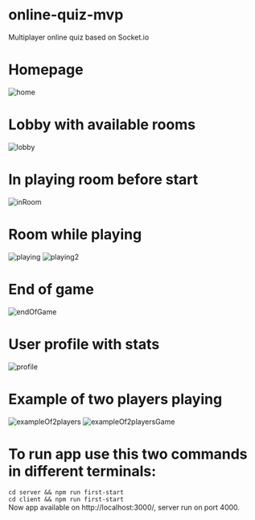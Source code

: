 # online-quiz-mvp
Multiplayer online quiz based on Socket.io

# Homepage
![home](https://user-images.githubusercontent.com/95414701/162402977-172e2f2c-350b-4672-b3c0-512d6deab44d.png)

# Lobby with available rooms
![lobby](https://user-images.githubusercontent.com/95414701/162403008-d5e7f2f9-23a7-4543-8d81-500e9f60eb9e.png)

# In playing room before start
![inRoom](https://user-images.githubusercontent.com/95414701/162403025-5fd00827-ae26-4029-a12d-a2bcfa8fd828.png)

# Room while playing
![playing](https://user-images.githubusercontent.com/95414701/162403061-6f2318f7-3f39-46a8-a381-91badbffe692.png)
![playing2](https://user-images.githubusercontent.com/95414701/162403070-20aa9cfb-2d75-4d5f-99f6-5c70c4e5cbdc.png)

# End of game
![endOfGame](https://user-images.githubusercontent.com/95414701/162403100-d930944d-b114-41ad-9068-25c69993d006.png)

# User profile with stats
![profile](https://user-images.githubusercontent.com/95414701/162403122-ca4512d6-c490-4c10-9b25-9dac20eee93b.png)

# Example of two players playing
![exampleOf2players](https://user-images.githubusercontent.com/95414701/162403168-04042445-eed0-4dc7-ac8b-11156b583498.png)
![exampleOf2playersGame](https://user-images.githubusercontent.com/95414701/162403188-5984a3bc-d6f6-4428-8e30-03d499569c5d.png)

# To run app use this two commands in different terminals: 
`cd server && npm run first-start`  
`cd client && npm run first-start`  
Now app available on http://localhost:3000/, server run on port 4000.
